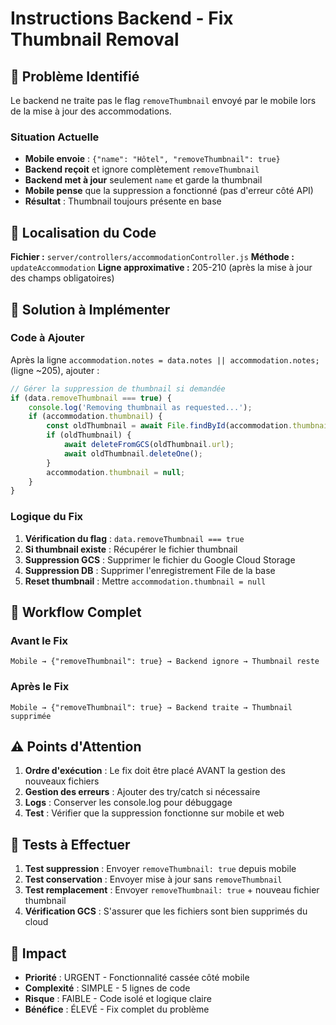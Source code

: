 # Instructions Backend - Fix Thumbnail Removal

## 🎯 Problème Identifié

Le backend ne traite pas le flag `removeThumbnail` envoyé par le mobile lors de la mise à jour des accommodations.

### Situation Actuelle
- **Mobile envoie** : `{"name": "Hôtel", "removeThumbnail": true}`
- **Backend reçoit** et ignore complètement `removeThumbnail`
- **Backend met à jour** seulement `name` et garde la thumbnail
- **Mobile pense** que la suppression a fonctionné (pas d'erreur côté API)
- **Résultat** : Thumbnail toujours présente en base

## 📍 Localisation du Code

**Fichier :** `server/controllers/accommodationController.js`
**Méthode :** `updateAccommodation`
**Ligne approximative :** 205-210 (après la mise à jour des champs obligatoires)

## 🔧 Solution à Implémenter

### Code à Ajouter

Après la ligne `accommodation.notes = data.notes || accommodation.notes;` (ligne ~205), ajouter :

```javascript
// Gérer la suppression de thumbnail si demandée
if (data.removeThumbnail === true) {
    console.log('Removing thumbnail as requested...');
    if (accommodation.thumbnail) {
        const oldThumbnail = await File.findById(accommodation.thumbnail);
        if (oldThumbnail) {
            await deleteFromGCS(oldThumbnail.url);
            await oldThumbnail.deleteOne();
        }
        accommodation.thumbnail = null;
    }
}
```

### Logique du Fix

1. **Vérification du flag** : `data.removeThumbnail === true`
2. **Si thumbnail existe** : Récupérer le fichier thumbnail
3. **Suppression GCS** : Supprimer le fichier du Google Cloud Storage
4. **Suppression DB** : Supprimer l'enregistrement File de la base
5. **Reset thumbnail** : Mettre `accommodation.thumbnail = null`

## 🔄 Workflow Complet

### Avant le Fix
```
Mobile → {"removeThumbnail": true} → Backend ignore → Thumbnail reste
```

### Après le Fix
```
Mobile → {"removeThumbnail": true} → Backend traite → Thumbnail supprimée
```

## ⚠️ Points d'Attention

1. **Ordre d'exécution** : Le fix doit être placé AVANT la gestion des nouveaux fichiers
2. **Gestion des erreurs** : Ajouter des try/catch si nécessaire
3. **Logs** : Conserver les console.log pour débuggage
4. **Test** : Vérifier que la suppression fonctionne sur mobile et web

## 🧪 Tests à Effectuer

1. **Test suppression** : Envoyer `removeThumbnail: true` depuis mobile
2. **Test conservation** : Envoyer mise à jour sans `removeThumbnail`
3. **Test remplacement** : Envoyer `removeThumbnail: true` + nouveau fichier thumbnail
4. **Vérification GCS** : S'assurer que les fichiers sont bien supprimés du cloud

## 📝 Impact

- **Priorité** : URGENT - Fonctionnalité cassée côté mobile
- **Complexité** : SIMPLE - 5 lignes de code
- **Risque** : FAIBLE - Code isolé et logique claire
- **Bénéfice** : ÉLEVÉ - Fix complet du problème

